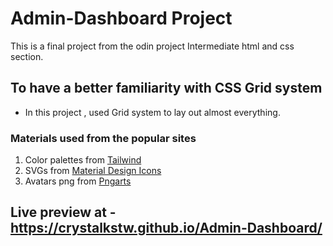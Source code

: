 # Admin-Dashboard Project
This is a final project from the odin project Intermediate html and css section.

## To have a better familiarity with CSS Grid system
- In this project , used Grid system to lay out almost everything.


### Materials used from the popular sites
1. Color palettes from [Tailwind](https://tailwindcss.com/docs/customizing-colors)
2. SVGs from [Material Design Icons](https://materialdesignicons.com)
3. Avatars png from [Pngarts](pngarts.com)

## Live preview at - https://crystalkstw.github.io/Admin-Dashboard/

